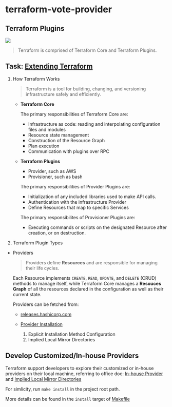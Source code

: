 # terraform-vote-provider

## Terraform Plugins

![](https://learn.hashicorp.com/img/terraform/providers/core-plugins-api.png)

> Terraform is comprised of Terraform Core and Terraform Plugins.


## Task: [Extending Terraform]

1. How Terraform Works
    > Terraform is a tool for building, changing, and versioning infrastructure safely and efficiently.

    - **Terraform Core**
    
        The primary responsibilities of Terraform Core are:
    
        - Infrastructure as code: reading and interpolating configuration files and modules
        - Resource state management
        - Construction of the Resource Graph
        - Plan execution
        - Communication with plugins over RPC
    
    - **Terraform Plugins**
        - Provider, such as AWS
        - Provisioner, such as bash

        The primary responsibilities of Provider Plugins are:
            
        - Initialization of any included libraries used to make API calls.
        - Authentication with the infrastructure Provider
        - Define Resources that map to specific Services

        The primary responsibilites of Provisioner Plugins are:

        - Executing commands or scripts on the designated Resource after creation, or on destruction.

1. Terraform Plugin Types

- Providers

    >Providers define **Resources** and are responsible for managing their life cycles.

    Each Resource implements `CREATE`, `READ`, `UPDATE`, and `DELETE` (CRUD) methods to manage itself, while Terraform Core manages a **Resouces Graph** of all the resources declared in the configuration as well as their current state.

    Providers can be fetched from:

    - [releases.hashicorp.com](https://releases.hashicorp.com/)
    - [Provider Installation](https://www.terraform.io/docs/cli/config/config-file.html#provider-installation)

        1. Explicit Installation Method Configuration
        2. Implied Local Mirror Directories

## Develop Customized/In-house Providers

Terraform support developers to explore their customized or in-house providers on their local machine, referring to office doc: [In-house Provider] and [Implied Local Mirror Directories]

For simlicity, run `make install` in the project root path.

More details can be found in the `install` target of [Makefile](./Makefile)


[In-house Provider]:https://www.terraform.io/docs/language/providers/requirements.html#in-house-providers
[Implied Local Mirror Directories]:https://www.terraform.io/docs/cli/config/config-file.html#implied-local-mirror-directories


[Extending Terraform]:https://www.terraform.io/docs/extend/index.html

[Perform CRUD Operations with Providers]:https://learn.hashicorp.com/tutorials/terraform/provider-use?in=terraform/configuration-language&utm_source=WEBSITE&utm_medium=WEB_IO&utm_offer=ARTICLE_PAGE&utm_content=DOCS